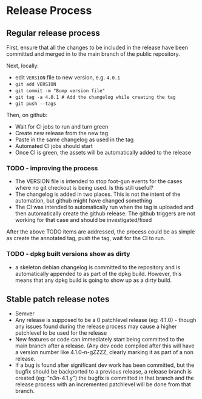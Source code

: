 # Release Process

## Regular release process
First, ensure that all the changes to be included in the release have been
committed and merged in to the main branch of the public repository.

Next, locally:
- edit `VERSION` file to new version, e.g. `4.0.1`
- `git add VERSION`
- `git commit -m "Bump version file"`
- `git tag -a 4.0.1 # Add the changelog while creating the tag`
- `git push --tags`

Then, on github:
- Wait for CI jobs to run and turn green
- Create new release from the new tag
- Paste in the same changelog as used in the tag
- Automated CI jobs should start
- Once CI is green, the assets will be automatically added to the release

### TODO - improving the process

- The VERSION file is intended to stop foot-gun events for the cases where no
  git checkout is being used.  Is this still useful?
- The changelog is added in two places.  This is not the intent of the
  automation, but github might have changed something
- The CI was intended to automatically run when the tag is uploaded and then
  automatically create the github release.  The github triggers are not
  working for that case and should be investigated/fixed

After the above TODO items are addressed, the process could be as simple as
create the annotated tag, push the tag, wait for the CI to run.

### TODO - dpkg built versions show as dirty

- a skeleton debian changelog is committed to the repository and is
  automatically appended to as part of the dpkg build.  However, this means
  that any dpkg build is going to show up as a dirty build.

## Stable patch release notes

- Semver
- Any release is supposed to be a 0 patchlevel release (eg: 4.1.0) - though any
  issues found during the release process may cause a higher patchlevel to
  be used for the release
- New features or code can immediately start being committed to the main
  branch after a release.  (Any dev code compiled after this will have a
  version number like 4.1.0-n-gZZZZ, clearly marking it as part of a non
  release.
- If a bug is found after significant dev work has been committed, but the
  bugfix should be backported to a previous release, a release branch is
  created (eg: "n3n-4.1.y") the bugfix is committed in that branch and the
  release process with an incremented patchlevel will be done from that branch.
